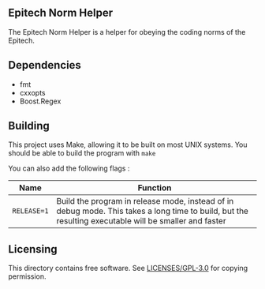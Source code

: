 ## Epitech Norm Helper

The Epitech Norm Helper is a helper for obeying the coding norms of the Epitech.

## Dependencies

* fmt
* cxxopts
* Boost.Regex

## Building

This project uses Make, allowing it to be built on most UNIX systems. You should be able to build the program with `make`

You can also add the following flags :

Name | Function
--------|--------
`RELEASE=1` | Build the program in release mode, instead of in debug mode. This takes a long time to build, but the resulting executable will be smaller and faster

## Licensing

This directory contains free software. See [LICENSES/GPL-3.0](https://github.com/GabrielRavier/EpitechNormHelpers/blob/master/LICENSES/GPL-3.0) for copying permission.
